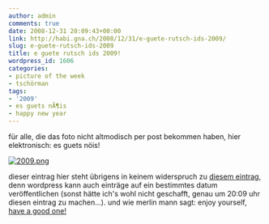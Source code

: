 ```yaml
---
author: admin
comments: true
date: 2008-12-31 20:09:43+00:00
link: http://habi.gna.ch/2008/12/31/e-guete-rutsch-ids-2009/
slug: e-guete-rutsch-ids-2009
title: e guete rutsch ids 2009!
wordpress_id: 1606
categories:
- picture of the week
- tschörman
tags:
- '2009'
- es guets nÃ¶is
- happy new year
---
```


für alle, die das foto nicht altmodisch per post bekommen haben, hier elektronisch: es guets nöis!



[![2009.png](http://habi.gna.ch/wp-content/uploads/2008/12/2009.jpg)](http://habi.gna.ch/wp-content/uploads/2008/12/2009.png)




dieser eintrag hier steht übrigens in keinem widerspruch zu [diesem eintrag](http://habi.gna.ch/2008/12/25/im-offline/), denn wordpress kann auch einträge auf ein bestimmtes datum veröffentlichen (sonst hätte ich's wohl nicht geschafft, genau um 20:09 uhr diesen eintrag zu machen...). und wie merlin mann sagt: enjoy yourself, [have a good one!](http://www.kungfugrippe.com/post/66458912)


